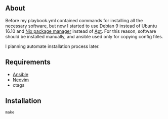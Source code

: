 ## About

Before my playbook.yml contained commands for installing all the necessary 
software, but now I started to use Debian 9 instead of Ubuntu 16.10 and 
[Nix package manager](http://nixos.org/nix/) instead of 
[Apt](https://wiki.debian.org/Apt). For this reason, software should be 
installed manually, and ansible used only for copying config files.

I planning automate installation process later.

## Requirements

  * [Ansible](https://www.ansible.com/)
  * [Neovim](https://neovim.io/)
  * ctags

## Installation

```
make
```

